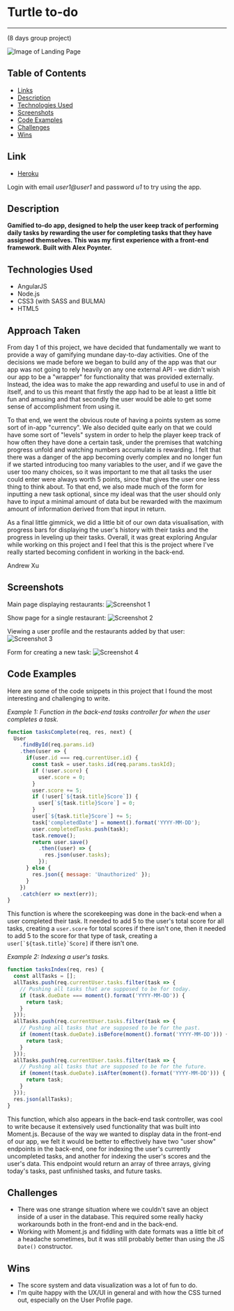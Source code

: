 <!-- PROJECT 3
Day 1 decisions.
What problem are we trying to solve? We have decided that fundamentally we want to provide a way of making the "every-day to day fun". -->

# Turtle to-do
---
(8 days group project)

![Image of Landing Page](./readme-images/landing-page.png)

## Table of Contents

* [Links](#links)
* [Description](#description)
* [Technologies Used](#technologies-used)
* [Screenshots](#screenshots)
* [Code Examples](#code-examples)
* [Challenges](#challenges)
* [Wins](#wins)

## Link

* [Heroku](https://turtle-to-do.herokuapp.com/)

Login with email *user1@user1* and password *u1* to try using the app.

## Description

**Gamified to-do app, designed to help the user keep track of performing daily tasks by rewarding the user for completing tasks that they have assigned themselves. This was my first experience with a front-end framework. Built with Alex Poynter.**

## Technologies Used

- AngularJS
- Node.js
- CSS3 (with SASS and BULMA)
- HTML5

## Approach Taken

From day 1 of this project, we have decided that fundamentally we want to provide a way of gamifying mundane day-to-day activities. One of the decisions we made before we began to build any of the app was that our app was not going to rely heavily on any one external API - we didn't wish our app to be a "wrapper" for functionality that was provided externally. Instead, the idea was to make the app rewarding and useful to use in and of itself, and to us this meant that firstly the app had to be at least a little bit fun and amusing and that secondly the user would be able to get some sense of accomplishment from using it.

To that end, we went the obvious route of having a points system as some sort of in-app "currency". We also decided quite early on that we could have some sort of "levels" system in order to help the player keep track of how often they have done a certain task, under the premises that watching progress unfold and watching numbers accumulate is rewarding. I felt that there was a danger of the app becoming overly complex and no longer fun if we started introducing too many variables to the user, and if we gave the user too many choices, so it was important to me that all tasks the user could enter were always worth 5 points, since that gives the user one less thing to think about. To that end, we also made much of the form for inputting a new task optional, since my ideal was that the user should only have to input a minimal amount of data but be rewarded with the maximum amount of information derived from that input in return.

As a final little gimmick, we did a little bit of our own data visualisation, with progress bars for displaying the user's history with their tasks and the progress in leveling up their tasks. Overall, it was great exploring Angular while working on this project and I feel that this is the project where I've really started becoming confident in working in the back-end.

Andrew Xu

## Screenshots

Main page displaying restaurants:
![Screenshot 1](./readme-images/screenshot1.png)

Show page for a single restaurant:
![Screenshot 2](./readme-images/screenshot2.png)

Viewing a user profile and the restaurants added by that user:
![Screenshot 3](./readme-images/screenshot3.png)

Form for creating a new task:
![Screenshot 4](./readme-images/screenshot4.png)

## Code Examples

Here are some of the code snippets in this project that I found the most interesting and challenging to write.

_Example 1: Function in the back-end tasks controller for when the user completes a task._

```javascript
function tasksComplete(req, res, next) {
  User
    .findById(req.params.id)
    .then(user => {
      if(user.id === req.currentUser.id) {
        const task = user.tasks.id(req.params.taskId);
        if (!user.score) {
          user.score = 0;
        }
        user.score += 5;
        if (!user[`${task.title}Score`]) {
          user[`${task.title}Score`] = 0;
        }
        user[`${task.title}Score`] += 5;
        task['completedDate'] = moment().format('YYYY-MM-DD');
        user.completedTasks.push(task);
        task.remove();
        return user.save()
          .then((user) => {
            res.json(user.tasks);
          });
      } else {
        res.json({ message: 'Unauthorized' });
      }
    })
    .catch(err => next(err));
}
```

This function is where the scorekeeping was done in the back-end when a user completed their task. It needed to add 5 to the user's total score for all tasks, creating a `user.score` for total scores if there isn't one, then it needed to add 5 to the score for that type of task, creating a ``user[`${task.title}`Score]`` if there isn't one.

_Example 2: Indexing a user's tasks._

```javascript
function tasksIndex(req, res) {
  const allTasks = [];
  allTasks.push(req.currentUser.tasks.filter(task => {
    // Pushing all tasks that are supposed to be for today.
    if (task.dueDate === moment().format('YYYY-MM-DD')) {
      return task;
    }
  }));
  allTasks.push(req.currentUser.tasks.filter(task => {
    // Pushing all tasks that are supposed to be for the past.
    if (moment(task.dueDate).isBefore(moment().format('YYYY-MM-DD'))) {
      return task;
    }
  }));
  allTasks.push(req.currentUser.tasks.filter(task => {
    // Pushing all tasks that are supposed to be for the future.
    if (moment(task.dueDate).isAfter(moment().format('YYYY-MM-DD'))) {
      return task;
    }
  }));
  res.json(allTasks);
}
```

This function, which also appears in the back-end task controller, was cool to write because it extensively used functionality that was built into Moment.js. Because of the way we wanted to display data in the front-end of our app, we felt it would be better to effectively have two "user show" endpoints in the back-end, one for indexing the user's currently uncompleted tasks, and another for indexing the user's scores and the user's data. This endpoint would return an array of three arrays, giving today's tasks, past unfinished tasks, and future tasks.

## Challenges

* There was one strange situation where we couldn't save an object inside of a user in the database. This required some really hacky workarounds both in the front-end and in the back-end.
* Working with Moment.js and fiddling with date formats was a little bit of a headache sometimes, but it was still probably better than using the JS `Date()` constructor.

## Wins

* The score system and data visualization was a lot of fun to do.
* I'm quite happy with the UX/UI in general and with how the CSS turned out, especially on the User Profile page.
